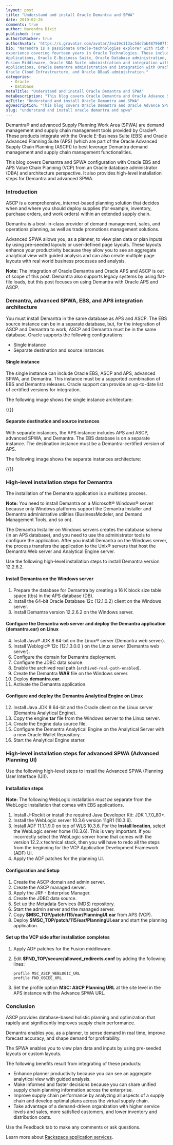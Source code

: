 ```yaml
---
layout: post
title: "Understand and install Oracle Demantra and SPWA"
date: 2019-02-26
comments: true
author: Narendra Dixit
published: true
authorIsRacker: true
authorAvatar: 'https://s.gravatar.com/avatar/2ea19c113ac5dd7ab4879607f1468950'
bio: "Narendra is a passionate Oracle-technologies explorer with rich technical
experience covering fourteen years in Oracle Technologies. These include Oracle
Applications, Oracle E-Business Suite, Oracle Database administration, Oracle
Fusion Middleware, Oracle SOA Suite administration and integration with Oracle
Applications, Oracle Demantra administration and integration with Oracle ASCP,
Oracle Cloud Infrastructure, and Oracle DBaaS administration."
categories:
  - Oracle
  - Database
metaTitle: "Understand and install Oracle Demantra and SPWA"
metaDescription: "This blog covers Oracle Demantra and Oracle Advance SPWA configuration with Oracle EBS and APS."
ogTitle: "Understand and install Oracle Demantra and SPWA"
ogDescription: "This blog covers Oracle Demantra and Oracle Advance SPWA configuration with Oracle EBS and APS."
slug: "understand and install oracle demantra and spwa" 
---
```

Demantra&reg; and advanced Supply Planning Work Area (SPWA) are demand management
and supply chain management tools provided by Oracle&reg;. These products
integrate with the Oracle E-Business Suite (EBS) and Oracle Advanced Planning
Suite (APS) (which are part of the Oracle Advanced Supply Chain Planning (ASCP))
to best leverage Demantra demand management and supply chain management
functionalities.

This blog covers Demantra and SPWA configuration with
Oracle EBS and APS Value Chain Planning (VCP) from an Oracle database
administrator (DBA) and architecture perspective. It also provides high-level
installation steps for Demantra and advanced SPWA.

<!--more-->

### Introduction

ASCP is a comprehensive, internet-based planning solution that decides when and
where you should deploy supplies (for example, inventory, purchase orders, and
work orders) within an extended supply chain.

Demantra is a best-in-class provider of demand management, sales, and operations
planning, as well as trade promotions management solutions.

Advanced SPWA allows you, as a planner, to view plan data or plan inputs by using
pre-seeded layouts or user-defined page layouts. These layouts enhance your
productivity because they allow you to see an aggregate analytical view with
guided analysis and can also create multiple page layouts with real world
business processes and analysis.

**Note:** The integration of Oracle Demantra and Oracle APS and ASCP is out of
scope of this post. Demantra also supports legacy systems by using flat-file
loads, but this post focuses on using Demantra with Oracle APS and ASCP.

### Demantra, advanced SPWA, EBS, and APS integration architecture

You must install Demantra in the same database as APS and ASCP. The EBS source
instance can be in a separate database, but, for the integration of ASCP and
Demantra to work, ASCP and Demantra must be in the same database. Oracle
supports the following configurations:

- Single instance
- Separate destination and source instances

#### Single instance

The single instance can include Oracle EBS, ASCP and APS, advanced SPWA, and
Demantra. This instance must be a supported combination of EBS and Demantra
releases. Oracle support can provide an up-to-date list of certified versions
for integration.

The following image shows the single instance architecture:

{{<img src="Picture1.png" title="" alt="">}}

#### Separate destination and source instances

With separate instances, the APS instance includes APS and ASCP, advanced SPWA,
and Demantra. The EBS database is on a separate instance. The destination
instance must be a Demantra-certified version of APS.

The following image shows the separate instances architecture:

{{<img src="Picture2.png" title="" alt="">}}

### High-level installation steps for Demantra

The installation of the Demantra application is a multistep process.

**Note:** You need to install Demantra on a Microsoft&reg; Windows&reg; server
because only Windows platforms support the Demantra Installer and Demantra
administrative utilities (BusinessModeler, and Demand Management Tools, and so on).

The Demantra Installer on Windows servers creates the database schema (in an APS
database), and you need to use the administrator tools to configure the application.
After you install Demantra on the Windows server, the process transfers the
application to the Unix&reg; servers that host the Demantra Web server and
Analytical Engine server.

Use the following high-level installation steps to install Demantra version 12.2.6.2.

#### Install Demantra on the Windows server

1.	Prepare the database for Demantra by creating a 16 K block size table space
   (tbs) in the APS database (DB).
2.	Install the 64-bit Oracle Database 12c (12.1.0.2) client on the Windows server.
3.	Install Demantra version 12.2.6.2 on the Windows server.

#### Configure the Demantra web server and deploy the Demantra application (demantra.ear) on Linux

4.	Install Java&reg; JDK 8 64-bit on the Linux&reg; server (Demantra web server).
5.	Install Weblogic&reg; 12c (12.1.3.0.0 ) on the Linux server (Demantra web server).
6.	Configure the domain for Demantra deployment.
7.	Configure the JDBC data source.
8.	Enable the archived real path (`archived-real-path-enabled`).
9.	Create the Demantra **WAR** file on the Windows server.
10. Deploy **demantra.ear**.
11. Activate the Demantra application.

#### Configure and deploy the Demantra Analytical Engine on Linux

12. Install Java JDK 8 64-bit and the Oracle client on the Linux server (Demantra Analytical Engine).
13. Copy the engine **tar** file from the Windows server to the Linux server.
14. Create the Engine data source file.
15. Configure the Demantra Analytical Engine on the Analytical Server with a
    new Oracle Wallet Repository.
16. Start the Analytical Engine starter.

### High-level installation steps for advanced SPWA (Advanced Planning UI)

Use the following high-level steps to install the Advanced SPWA (Planning User
Interface (UI)).

#### Installation steps

**Note:** The following WebLogic installation *must be* separate from the
WebLogic installation that comes with EBS applications.

1.	Install J-Rockit or install the required Java Developer Kit: JDK 1.7.0_80+.
2.	Install the WebLogic server 10.3.6 version 11gR1 (10.3.6).
3.	Install ADF 11.1.1.9.0 on top of WLS 10.3.6. For the **Install location**,
   select the WebLogic server home (10.3.6). This is very important. If you
   incorrectly select the WebLogic server home that comes with the version
   12.2.x technical stack, then you will have to redo all the steps from the
   beginning for the VCP Application Development Framework (ADF) UI.
4.	Apply the ADF patches for the planning UI.

#### Configuration and Setup

1.	Create the ASCP domain and admin server.
2.	Create the ASCP managed server.
3.	Apply the JRF - Enterprise Manager.
4.	Create the JDBC data source.
5.	Set up the Metadata Services (MDS) repository.
6.	Start the admin server and the managed server.
7.	Copy **$MSC\_TOP/patch/115/ear/PlanningUI.ear** from APS (VCP).
8.	Deploy **$MSC\_TOP/patch/115/ear/PlanningUI.ear** and start the planning
   application.

#### Set up the VCP side after installation completes

1.	Apply ADF patches for the Fusion middleware.
2.	Edit **$FND\_TOP/secure/allowed\_redirects.conf** by adding the following lines:

        profile MSC_ASCP_WEBLOGIC_URL
        profile FND_OBIEE_URL

3.	Set the profile option **MSC: ASCP Planning URL** at the site level in the
   APS instance with the Advance SPWA URL.

### Conclusion

ASCP provides database-based holistic planning and optimization that rapidly
and significantly improves supply chain performance.

Demantra enables you, as a planner, to sense demand in real time, improve forecast
accuracy, and shape demand for profitability.

The SPWA enables you to view plan data and inputs by using pre-seeded
layouts or custom layouts.

The following benefits result from integrating of these products:

-	Enhance planner productivity because you can see an aggregate analytical
   view with guided analysis.
-	Make informed and faster decisions because you can share unified supply
   chain planning information across the enterprise.
-	Improve supply chain performance by analyzing all aspects of a supply chain
   and develop optimal plans across the virtual supply chain.
-	Take advantage of a demand-driven organization with higher service levels and
   sales, more satisfied customers, and lower inventory and distribution costs.

Use the Feedback tab to make any comments or ask questions.

Learn more about [Rackspace application services](https://www.rackspace.com/application-management).
